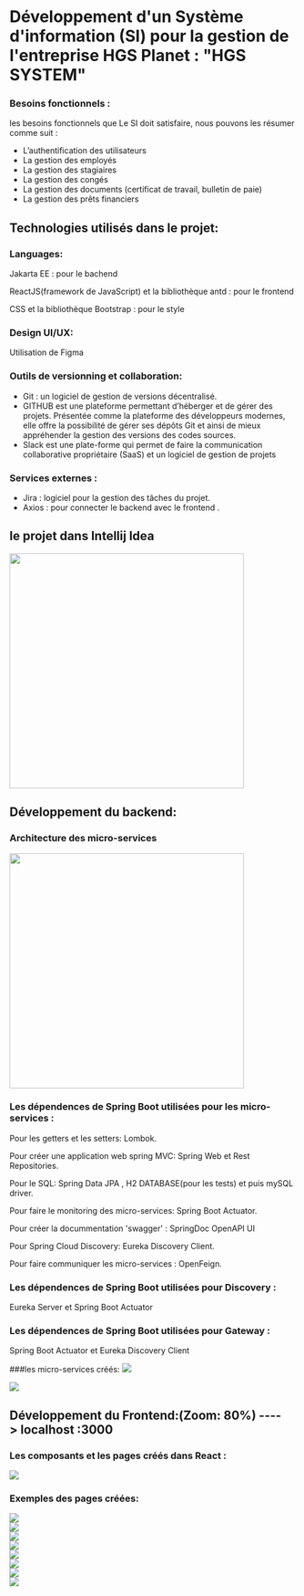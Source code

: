 # Développement d'un Système d'information (SI) pour la gestion de l'entreprise HGS Planet :   "HGS SYSTEM"

### Besoins fonctionnels :
les besoins fonctionnels que Le SI doit satisfaire, nous pouvons les résumer comme suit :
-  L’authentification des utilisateurs
-  La gestion des employés
-  La gestion des stagiaires
-   La gestion des congés
- La gestion des documents (certificat de travail, bulletin de paie)
- La gestion des prêts financiers

<h2>Technologies utilisés dans le projet:</h2>

 ### Languages:
 
  Jakarta EE : pour le bachend 

  ReactJS(framework de JavaScript) et la bibliothèque antd : pour le frontend
  
  CSS et la bibliothèque Bootstrap : pour le style

  ### Design UI/UX:
  
  Utilisation de Figma 

  ### Outils de versionning et collaboration:
  - Git : un logiciel de gestion de versions décentralisé.
  - GITHUB est une plateforme permettant d’héberger et de gérer des projets. 
  Présentée comme la plateforme des développeurs modernes, elle offre la possibilité de gérer ses dépôts Git et ainsi de mieux appréhender la 
gestion des versions des codes sources.
  - Slack est une plate-forme qui permet de faire la communication collaborative propriétaire (SaaS) et un logiciel de gestion de projets

### Services externes :
  - Jira : logiciel pour la gestion des tâches du projet.
  - Axios : pour connecter le backend avec le frontend .

<h2> le projet dans Intellij Idea </h2>
<img  width="412" src="Images/total project.png"> <br>

<h2>Développement du backend:</h2>
<h3>Architecture des micro-services </h3>
<img  width="412" src="Images/11.png"> <br>

### Les dépendences de Spring Boot utilisées pour les micro-services :

Pour les getters et les setters: Lombok.

Pour créer une application web spring MVC: Spring Web et Rest Repositories.

Pour le SQL: Spring Data JPA , H2 DATABASE(pour les tests) et puis mySQL driver. 

Pour faire le monitoring des micro-services: Spring Boot Actuator.

Pour créer la docummentation 'swagger' : SpringDoc OpenAPI UI

Pour Spring Cloud Discovery: Eureka Discovery Client.

Pour faire communiquer les micro-services : OpenFeign.

### Les dépendences de Spring Boot utilisées pour Discovery :
Eureka Server et  Spring Boot Actuator

### Les dépendences de Spring Boot utilisées pour Gateway :
Spring Boot Actuator et Eureka Discovery Client


###les micro-services créés:
<img  src="Images/services.png"> <br>

<img   src="Images/Eureka.png"> <br>

<h2>Développement du Frontend:(Zoom: 80%) ----> localhost :3000 </h2>

### Les composants et les pages créés dans React : 

<img  src="Images/fr.png"> <br>

### Exemples des pages créées: 

<img  src="Images/1.png"> <br>
<img  src="Images/2.png"> <br>
<img  src="Images/3.png"> <br>
<img  src="Images/7.jpg"> <br>
<img  src="Images/4.png"> <br>
<img  src="Images/4.1.png"> <br>
<img  src="Images/5.png"> <br>
<img  src="Images/6.png"> <br>










